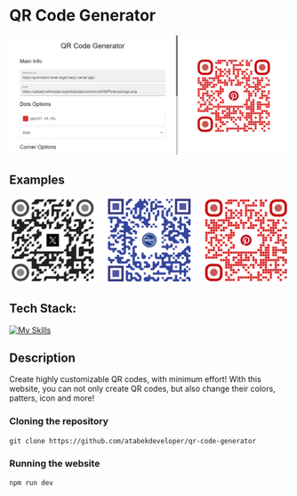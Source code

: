# QR Code Generator

<img width="959" alt="qr-codde-generator" src="/example-1.png">

## Examples

![qrs](/example-2.png)

## Tech Stack:

[![My Skills](https://skillicons.dev/icons?i=vite,react,tailwind,mui)](https://skillicons.dev)

## Description

Create highly customizable QR codes, with minimum effort! With this website, you can not only create QR codes, but also change their colors, patters, icon and more!

### Cloning the repository

```shell
git clone https://github.com/atabekdeveloper/qr-code-generator
```

### Running the website

```shell
npm run dev
```
